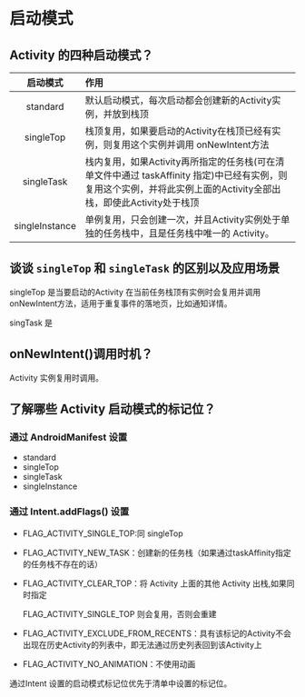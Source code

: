 # 启动模式

## Activity 的四种启动模式？

| 启动模式 | 作用 |
| :---: | :--- |
| standard | 默认启动模式，每次启动都会创建新的Activity实例，并放到栈顶 |
| singleTop | 栈顶复用，如果要启动的Activity在栈顶已经有实例，则复用这个实例并调用 onNewIntent方法 |
| singleTask | 栈内复用，如果Activity再所指定的任务栈\(可在清单文件中通过 taskAffinity 指定\)中已经有实例，则复用这个实例，并将此实例上面的Activity全部出栈，即使此Activity处于栈顶 |
| singleInstance | 单例复用，只会创建一次，并且Activity实例处于单独的任务栈中，且是任务栈中唯一的 Activity。 |

## 谈谈 `singleTop` 和 `singleTask` 的区别以及应用场景

singleTop 是当要启动的Activity 在当前任务栈顶有实例时会复用并调用onNewIntent方法，适用于重复事件的落地页，比如通知详情。

singTask 是

## onNewIntent\(\)调用时机？

Activity 实例复用时调用。

## 了解哪些 Activity 启动模式的标记位？

### 通过 AndroidManifest 设置

* standard
* singleTop
* singleTask
* singleInstance

### 通过 Intent.addFlags\(\) 设置

* FLAG\_ACTIVITY\_SINGLE\_TOP:同 singleTop
* FLAG\_ACTIVITY\_NEW\_TASK：创建新的任务栈（如果通过taskAffinity指定的任务栈不存在的话）
* FLAG\_ACTIVITY\_CLEAR\_TOP：将 Activity 上面的其他 Activity 出栈,如果同时指定

  FLAG\_ACTIVITY\_SINGLE\_TOP 则会复用，否则会重建

* FLAG\_ACTIVITY\_EXCLUDE\_FROM\_RECENTS：具有该标记的Activity不会出现在历史Activity的列表中，即无法通过历史列表回到该Activity上
* FLAG\_ACTIVITY\_NO\_ANIMATION：不使用动画

通过Intent 设置的启动模式标记位优先于清单中设置的标记位。



